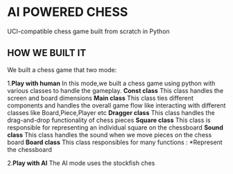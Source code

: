 # AI POWERED CHESS
UCI-compatible chess game built from scratch in Python
## HOW WE BUILT IT
We built a chess game that two mode:

1.**Play with human**
 In this mode,we built a chess game using python with various classes to handle the gameplay.
 **Const class**
 This class handles the screen and board dimensions
 **Main class**
 This class ties different components and handles the overall game flow 
 like interacting with different classes like Board,Piece,Player etc
 **Dragger class**
 This class handles the drag-and-drop functionality of chess pieces
 **Square class**
 This class is responsible for representing an individual square on the chessboard 
 **Sound class**
 This class handles the sound when we move pieces on the chess board
 **Board class**
 This class responsibles for many functions :
  *Represent the chessboard
  
 
 

2.**Play with AI**
 The AI mode uses the stockfish ches
 

